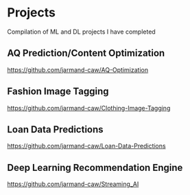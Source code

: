 # Projects
Compilation of ML and DL projects I have completed

## AQ Prediction/Content Optimization
https://github.com/jarmand-caw/AQ-Optimization

## Fashion Image Tagging
https://github.com/jarmand-caw/Clothing-Image-Tagging

## Loan Data Predictions
https://github.com/jarmand-caw/Loan-Data-Predictions

## Deep Learning Recommendation Engine
https://github.com/jarmand-caw/Streaming_AI
